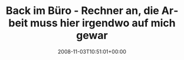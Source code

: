 ---
retweeted: false
source: <a href="http://twitter.com" rel="nofollow">Twitter Web Client</a>
entities:
  hashtags: []
  symbols: []
  user_mentions: []
  urls: []
display_text_range:
- '0'
- '82'
favorite_count: '0'
id_str: '987443489'
truncated: false
retweet_count: '0'
id: '987443489'
created_at: Mon Nov 03 10:51:01 +0000 2008
favorited: false
full_text: Back im Büro - Rechner an, die Arbeit muss hier irgendwo auf mich gewartet
  haben..
lang: de
tags:
- pesos/twitter
date: '2008-11-03T10:51:01+00:00'
src: https://twitter.com/bascht/status/987443489
original_url: https://twitter.com/bascht/status/987443489
type: twitter_tweet
text: Back im Büro - Rechner an, die Arbeit muss hier irgendwo auf mich gewartet haben..
title: Back im Büro - Rechner an, die Arbeit muss hier irgendwo auf mich gewar

---